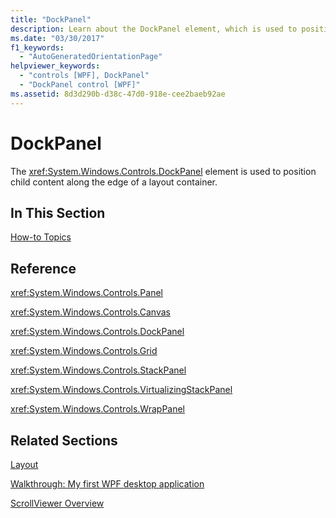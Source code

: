 ```yaml
---
title: "DockPanel"
description: Learn about the DockPanel element, which is used to position child content along the edge of a layout container.
ms.date: "03/30/2017"
f1_keywords: 
  - "AutoGeneratedOrientationPage"
helpviewer_keywords: 
  - "controls [WPF], DockPanel"
  - "DockPanel control [WPF]"
ms.assetid: 8d3d290b-d38c-47d0-918e-cee2baeb92ae
---
```

# DockPanel
The <xref:System.Windows.Controls.DockPanel> element is used to position child content along the edge of a layout container.  
  
## In This Section  
 [How-to Topics](dockpanel-how-to-topics.md)  
  
## Reference  
 <xref:System.Windows.Controls.Panel>  
  
 <xref:System.Windows.Controls.Canvas>  
  
 <xref:System.Windows.Controls.DockPanel>  
  
 <xref:System.Windows.Controls.Grid>  
  
 <xref:System.Windows.Controls.StackPanel>  
  
 <xref:System.Windows.Controls.VirtualizingStackPanel>  
  
 <xref:System.Windows.Controls.WrapPanel>  
  
## Related Sections  
 [Layout](../advanced/layout.md)  
  
 [Walkthrough: My first WPF desktop application](../getting-started/walkthrough-my-first-wpf-desktop-application.md)  
  
 [ScrollViewer Overview](scrollviewer-overview.md)
